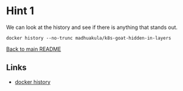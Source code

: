 # Hint 1
We can look at the history and see if there is anything that stands out.
```
docker history --no-trunc madhuakula/k8s-goat-hidden-in-layers
```
[Back to main README](../README.md)

## Links
- [docker history](https://docs.docker.com/reference/cli/docker/image/history/)